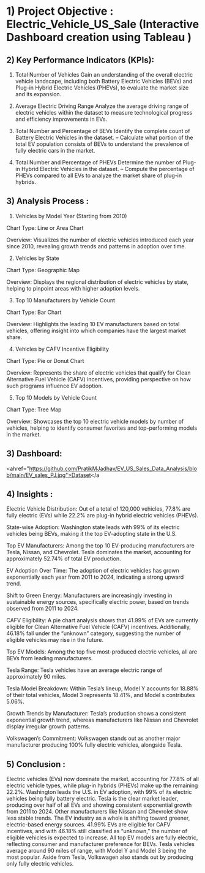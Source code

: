 
# 1) Project Objective : Electric_Vehicle_US_Sale (Interactive Dashboard creation using Tableau )

## 2) Key Performance Indicators  (KPIs): 
1. Total Number of Vehicles
Gain an understanding of the overall electric vehicle landscape, including both Battery Electric Vehicles (BEVs) and Plug-in Hybrid Electric Vehicles (PHEVs), to evaluate the market size and its expansion.

2. Average Electric Driving Range
Analyze the average driving range of electric vehicles within the dataset to measure technological progress and efficiency improvements in EVs.

3. Total Number and Percentage of BEVs
Identify the complete count of Battery Electric Vehicles in the dataset.
– Calculate what portion of the total EV population consists of BEVs to understand the prevalence of fully electric cars in the market.

4. Total Number and Percentage of PHEVs
Determine the number of Plug-in Hybrid Electric Vehicles in the dataset.
– Compute the percentage of PHEVs compared to all EVs to analyze the market share of plug-in hybrids.


## 3) Analysis Process :

1. Vehicles by Model Year (Starting from 2010)

Chart Type: Line or Area Chart

Overview: Visualizes the number of electric vehicles introduced each year since 2010, revealing growth trends and patterns in adoption over time.

2. Vehicles by State

Chart Type: Geographic Map

Overview: Displays the regional distribution of electric vehicles by state, helping to pinpoint areas with higher adoption levels.

3. Top 10 Manufacturers by Vehicle Count

Chart Type: Bar Chart

Overview: Highlights the leading 10 EV manufacturers based on total vehicles, offering insight into which companies have the largest market share.


4. Vehicles by CAFV Incentive Eligibility

Chart Type: Pie or Donut Chart

Overview: Represents the share of electric vehicles that qualify for Clean Alternative Fuel Vehicle (CAFV) incentives, providing perspective on how such programs influence EV adoption.

5. Top 10 Models by Vehicle Count

Chart Type: Tree Map

Overview: Showcases the top 10 electric vehicle models by number of vehicles, helping to identify consumer favorites and top-performing models in the market.
## 3) Dashboard:
<ahref="https://github.com/PratikMJadhav/EV_US_Sales_Data_Analysis/blob/main/EV_sales_PJ.jpg">Dataset</a
 
## 4) Insights : 

Electric Vehicle Distribution: Out of a total of 120,000 vehicles, 77.8% are fully electric (EVs) while 22.2% are plug-in hybrid electric vehicles (PHEVs).

State-wise Adoption: Washington state leads with 99% of its electric vehicles being BEVs, making it the top EV-adopting state in the U.S.

Top EV Manufacturers: Among the top 10 EV-producing manufacturers are Tesla, Nissan, and Chevrolet. Tesla dominates the market, accounting for approximately 52.74% of total EV production.

EV Adoption Over Time: The adoption of electric vehicles has grown exponentially each year from 2011 to 2024, indicating a strong upward trend.

Shift to Green Energy: Manufacturers are increasingly investing in sustainable energy sources, specifically electric power, based on trends observed from 2011 to 2024.

CAFV Eligibility: A pie chart analysis shows that 41.99% of EVs are currently eligible for Clean Alternative Fuel Vehicle (CAFV) incentives. Additionally, 46.18% fall under the “unknown” category, suggesting the number of eligible vehicles may rise in the future.

Top EV Models: Among the top five most-produced electric vehicles, all are BEVs from leading manufacturers.

Tesla Range: Tesla vehicles have an average electric range of approximately 90 miles.

Tesla Model Breakdown: Within Tesla’s lineup, Model Y accounts for 18.88% of their total vehicles, Model 3 represents 18.41%, and Model s contributes 5.06%.

Growth Trends by Manufacturer: Tesla’s production shows a consistent exponential growth trend, whereas manufacturers like Nissan and Chevrolet display irregular growth patterns.

Volkswagen’s Commitment: Volkswagen stands out as another major manufacturer producing 100% fully electric vehicles, alongside Tesla.

## 5) Conclusion : 
Electric vehicles (EVs) now dominate the market, accounting for 77.8% of all electric vehicle types, while plug-in hybrids (PHEVs) make up the remaining 22.2%. Washington leads the U.S. in EV adoption, with 99% of its electric vehicles being fully battery electric. Tesla is the clear market leader, producing over half of all EVs and showing consistent exponential growth from 2011 to 2024. Other manufacturers like Nissan and Chevrolet show less stable trends. The EV industry as a whole is shifting toward greener, electric-based energy sources. 41.99% EVs are eligible for CAFV incentives, and with 46.18% still classified as “unknown,” the number of eligible vehicles is expected to increase. All top EV models are fully electric, reflecting consumer and manufacturer preference for BEVs. Tesla vehicles average around 90 miles of range, with Model Y and Model 3 being the most popular. Aside from Tesla, Volkswagen also stands out by producing only fully electric vehicles.

